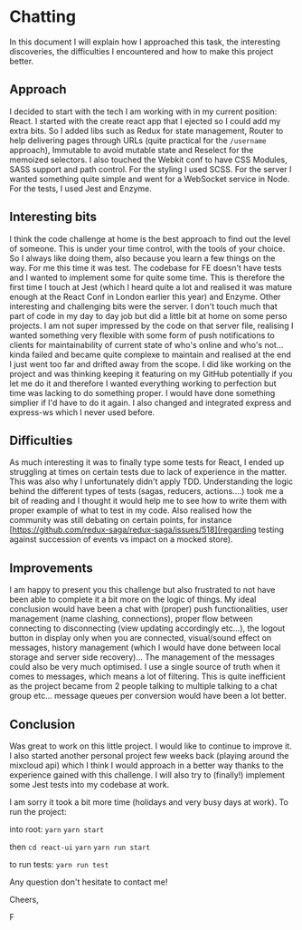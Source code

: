 # Chatting

In this document I will explain how I approached this task, the interesting discoveries, the difficulties I encountered and how to make this project better.

## Approach

I decided to start with the tech I am working with in my current position: React. I started with the create react app that I ejected so I could add my extra bits. So I added libs such as Redux for state management, Router to help delivering pages through URLs (quite practical for the `/username` approach), Immutable to avoid mutable state and Reselect for the memoized selectors. I also touched the Webkit conf to have CSS Modules, SASS support and path control.
For the styling I used SCSS.
For the server I wanted something quite simple and went for a WebSocket service in Node.
For the tests, I used Jest and Enzyme.


## Interesting bits

I think the code challenge at home is the best approach to find out the level of someone. This is under your time control, with the tools of your choice. So I always like doing them, also because you learn a few things on the way. For me this time it was test. The codebase for FE doesn't have tests and I wanted to implement some for quite some time. This is therefore the first time I touch at Jest (which I heard quite a lot and realised it was mature enough at the React Conf in London earlier this year) and Enzyme. Other interesting and challenging bits were the server. I don't touch much that part of code in my day to day job but did a little bit at home on some perso projects. I am not super impressed by the code on that server file, realising I wanted something very flexible with some form of push notifications to clients for maintainability of current state of who's online and who's not... kinda failed and became quite complexe to maintain and realised at the end I just went too far and drifted away from the scope. I did like working on the project and was thinking keeping it featuring on my GitHub potentially if you let me do it and therefore I wanted everything working to perfection but time was lacking to do something proper. I would have done something simplier if I'd have to do it again. I also changed and integrated express and express-ws which I never used before.


## Difficulties

As much interesting it was to finally type some tests for React, I ended up struggling at times on certain tests due to lack of experience in the matter. This was also why I unfortunately didn't apply TDD. Understanding the logic behind the different types of tests (sagas, reducers, actions....) took me a bit of reading and I thought it would help me to see how to write them with proper example of what to test in my code. Also realised how the community was still debating on certain points, for instance [https://github.com/redux-saga/redux-saga/issues/518](regarding testing against succession of events vs impact on a mocked store).


## Improvements

I am happy to present you this challenge but also frustrated to not have been able to complete it a bit more on the logic of things. My ideal conclusion would have been a chat with (proper) push functionalities, user management (name clashing, connections), proper flow between connecting to disconnecting (view updating accordingly etc...), the logout button in display only when you are connected, visual/sound effect on messages, history management (which I would have done between local storage and server side recovery)...
The management of the messages could also be very much optimised. I use a single source of truth when it comes to messages, which means a lot of filtering. This is quite inefficient as the project became from 2 people talking to multiple talking to a chat group etc... message queues per conversion would have been a lot better.


## Conclusion

Was great to work on this little project. I would like to continue to improve it. I also started another personal project few weeks back (playing around the mixcloud api) which I think I would approach in a better way thanks to the experience gained with this challenge.
I will also try to (finally!) implement some Jest tests into my codebase at work.

I am sorry it took a bit more time (holidays and very busy days at work). To run the project:

into root:
`yarn`
`yarn start`

then `cd react-ui`
`yarn`
`yarn run start`

to run tests: `yarn run test`

Any question don't hesitate to contact me!

Cheers,

F
